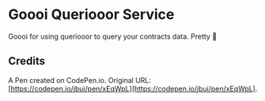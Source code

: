 # Goooi Queriooor Service 

Goooi for using queriooor to query your contracts data. Pretty 💅

## Credits

A Pen created on CodePen.io. Original URL: [https://codepen.io/jbui/pen/xEqWpL](https://codepen.io/jbui/pen/xEqWpL).

